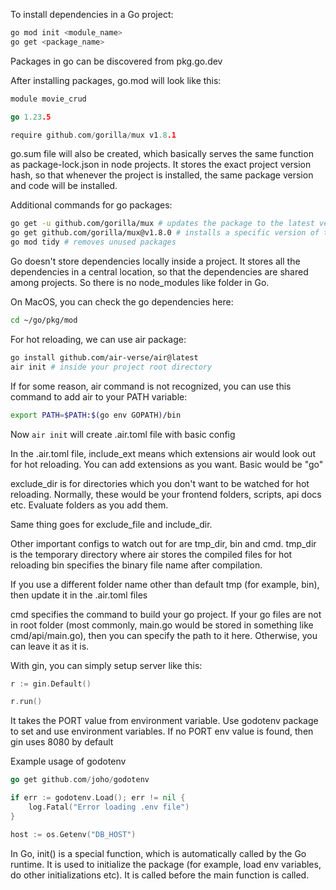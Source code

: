 To install dependencies in a Go project:

```bash
go mod init <module_name>
go get <package_name>
```

Packages in go can be discovered from pkg.go.dev

After installing packages, go.mod will look like this:

```go
module movie_crud

go 1.23.5

require github.com/gorilla/mux v1.8.1
```

go.sum file will also be created, which basically serves the same function as package-lock.json in node projects. It stores the exact project version hash, so that whenever the project is installed, the same package version and code will be installed.

Additional commands for go packages:

```bash
go get -u github.com/gorilla/mux # updates the package to the latest version
go get github.com/gorilla/mux@v1.8.0 # installs a specific version of the package
go mod tidy # removes unused packages
```

Go doesn't store dependencies locally inside a project. It stores all the dependencies in a central location, so that the dependencies are shared among projects. So there is no node_modules like folder in Go.

On MacOS, you can check the go dependencies here:

```bash
cd ~/go/pkg/mod
```

For hot reloading, we can use air package:

```bash
go install github.com/air-verse/air@latest
air init # inside your project root directory
```

If for some reason, air command is not recognized, you can use this command to add air to your PATH variable:

```bash
export PATH=$PATH:$(go env GOPATH)/bin
```

Now `air init` will create .air.toml file with basic config

In the .air.toml file, include_ext means which extensions air would look out for hot reloading. You can add extensions as you want. Basic would be "go"

exclude_dir is for directories which you don't want to be watched for hot reloading. Normally, these would be your frontend folders, scripts, api docs etc. Evaluate folders as you add them.

Same thing goes for exclude_file and include_dir.

Other important configs to watch out for are tmp_dir, bin and cmd.
tmp_dir is the temporary directory where air stores the compiled files for hot reloading
bin specifies the binary file name after compilation.

If you use a different folder name other than default tmp (for example, bin), then update it in the .air.toml files

cmd specifies the command to build your go project. If your go files are not in root folder (most commonly, main.go would be stored in something like cmd/api/main.go), then you can specify the path to it here. Otherwise, you can leave it as it is.

With gin, you can simply setup server like this:

```go
r := gin.Default()

r.run()
```

It takes the PORT value from environment variable.
Use godotenv package to set and use environment variables. If no PORT env value is found, then gin uses 8080 by default

Example usage of godotenv

```go
go get github.com/joho/godotenv

if err := godotenv.Load(); err != nil {
	log.Fatal("Error loading .env file")
}

host := os.Getenv("DB_HOST")
```

In Go, init() is a special function, which is automatically called by the Go runtime. It is used to initialize the package (for example, load env variables, do other initializations etc). It is called before the main function is called.

